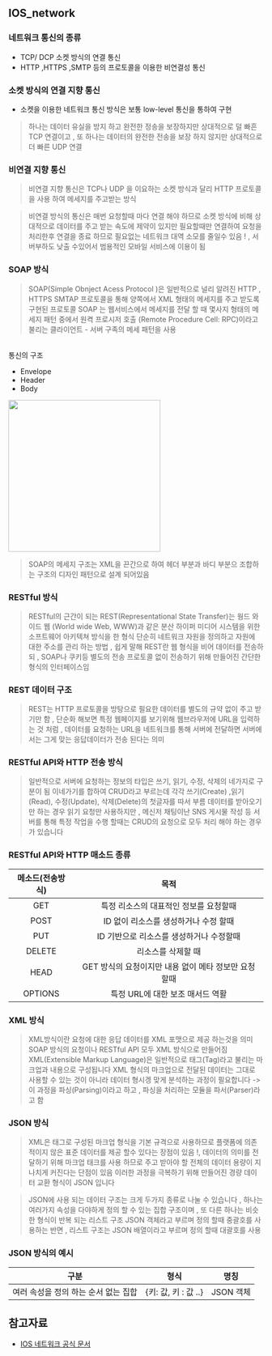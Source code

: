 ## IOS_network

### 네트워크 통신의 종류 
- TCP/ DCP  소켓 방식의 연결 통신
- HTTP ,HTTPS ,SMTP 등의 프로토콜을 이용한 비연결성 통신

### 소켓 방식의 연결 지향  통신 
- 소켓을 이용한 네트워크 통신 방식은 보통 low-level 통신을 통하여 구현

> 하나는 데이터 유실을 방지 하고 완전한 정송을 보장하지만 상대적으로 덜 빠흔 TCP 연결이고 , 
> 또 하나는 데이터의 완전한 전송을 보장 하지 않지만 상대적으로 더 빠른 UDP 연결

### 비연결 지향 통신 
> 비연결 지향 통신은 TCP나 UDP 을 이요하는 소켓 방식과 달리 HTTP 프로토콜을 사용 하여 메세지를 주고받는 방식

> 비연결 방식의 통신은 매번 요청할때 마다 연결 해야 하므로 소켓 방식에 비해 상대적으로 데이터를 주고 받는 속도에 제약이 있지만 필요할때만 연결하여 요청을 처리한후 연결을 종료 하므로 필요없는 네트워크 대역 소모를 줄일수  있음 ! , 서버부하도 낮출 수있어서  범용적인 모바일 서비스에 이용이 됨

### SOAP 방식 
> SOAP(Simple Obnject Acess Protocol )은 일반적으로 널리 알려진 HTTP , HTTPS SMTAP 프로토콜을 통해 양쪽에서 XML 형태의 메세지를 주고 받도록 구현된 프로토콜
> SOAP 는 웹서비스에서 메세지를 전달 할 때 몇사지 형태의 메세지 패턴 중에서 원켝 프로시저 호출 (Remote Procedure Cell: RPC)이라고 불리는 클라이언트 - 서버 구족의 메세 패턴을 사용 
 
 </br>
통신의 구조 

- Envelope
- Header
- Body 


<img src="https://user-images.githubusercontent.com/75601594/152118303-2bdc387f-0ff4-455d-b42f-67d2168ba037.png" width="300" height="300">

> SOAP의 메세지 구조는 XML을 끈간으로 하여 헤더 부분과 바디 부분으 조합하는 구조의 디자인 패턴으로 설계 되어있음

### RESTful 방식 
>  RESTful의 근간이 되는 REST(Representational State Transfer)는 웡드 와이드 웹 (World wide Web, WWW)과 같은 분산 하이퍼 미디어 시스템을 위한 소프트웨어 아키텍쳐 방식을 한 형식
> 단순히 네트워크 자원을 정의하고 자원에 대한 주소를 관리 하는 방법 ,                            쉽게 말해 REST란 웹  형식을 비어 데이터를 전송하되 , SOAP나 쿠키등 별도의 전송 프로토콜 없이 전송하기 위해 만들어진 간단한 형식의 인터페이스임

### REST 데이터 구조
> REST는 HTTP 프로토콜을 방탕으로 필요한 데이터를 별도의 규약 없이 주고 받기만 함 ,               단순화 해보면  특정 웹페이지를 보기위해 웹브라우저에 URL을 입력하는 것 처럼 , 데이터를 요청하는 URL을 네트워크를 통해 서버에 전달하면  서버에서는 그게 맞는 응답데이터가 전송 된다는 의미

### RESTful API와 HTTP 전송 방식
> 일반적으로 서버에 요청하는 정보의 타입은 쓰기, 읽기, 수정, 삭제의 네가지로 구분이 됨               이네가기를 합하여 CRUD라고 부르는데 각각 쓰기(Create) ,읽기(Read), 수정(Update), 삭제(Delete)의 첫글자를 따서 부름  데이터를 받아오기만 하는 경우 읽기 요청만 사용하지만 , 메신저 채팅이난 SNS 게시물 작성 등 서버를 통해 특정 작업을 수행 할때는 CRUD의 요청으로 모두 처리 해야 하는 경우가 있습니다

### RESTful API와 HTTP 매소드 종류 
|메소드(전송방식)|목적|
|:-------:|:-----------------------:|
|GET|특정 리소스의 대표적인 정보를 요청할때||
|POST|ID 없이 리소스를 생성하거나 수정 할때||
|PUT|ID 기반으로 리소스를 생성하거나 수정할때||
|DELETE|리소스를 삭제할 때||
|HEAD|GET 방식의 요청이지만 내용 없이 메타 정보만 요청 할때||
|OPTIONS|특정 URL에 대한  보조 매서드 역활||

### XML 방식
> XML방식이란 요청에 대한 응답 데이터를 XML 포맷으로 제공 하는것을  의미                        SOAP 방식의 요청이나 RESTful API 모두 XML 방식으로 만들어짐 
> XML(Extensible Markup Language)은 일반적으로 태그(Tag)라고 불리는 마크업과 내용으로 구성됩니다 
> XML 형식의  마크업으로 전달된 데이터는 그대로 사용할 수 있는 것이 아니라  데이터 형시겡  맞게 분석하는 과정이 필요합니다   -> 이 과정을 파싱(Parsing)이라고 하고 , 파싱을 처리하는 모듈을  파서(Parser)라고 함  

### JSON 방식 
> XML은 태그로 구성된  마크업  형식을 기본 규격으로 사용하므로 플랫폼에  의존적이지 않은 표준 데이터를 제공 할수 있다는 장점이 있음 !, 데이터의 의미를 전달하기 위해  마크업  태크를 사용 하므로 주고 받아야 할 전체의 데이터 용량이 지나치게 커진다는 단점이 있음 이러한  과정을  극복하기 위해 만들어진 경량  데이터 교환 형식이 JSON 입니다 

> JSON에 사용 되는 데이터  구조는 크게 두가지 종류로 나눌 수 있습니다 , 하나는 여러가지 속성을  다야하게 정의 할 수 있는 집합 구조이며  , 또 다른 하나는 비슷한 형식이 반복 되는 리스트 구조 
> JSON 객체라고 부르며  정의 할때   중괄호를 사용하는 반면  , 리스트 구조는 JSON 배열이라고 부르며  정의 할때  대괄호를 사용

### JSON 방식의 예시 
|구분|형식|명칭|
|:-----------:|:-----------:|:-----------:|
|여러 속성을 정의 하는 순서 없는 집합|{키: 값, 키 : 값 ..}|JSON 객체|


참고자료 
-- 
- [IOS 네트워크 공식 문서](https://developer.apple.com/documentation/network)


